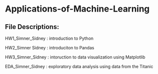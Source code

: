 # Applications-of-Machine-Learning

File Descriptions:
--- 
HW1_Simner_Sidney : introduction to Python 

HW2_Simner Sidney : introduciton to Pandas

HW3_Simner_Sidney : intoruction to data visualization using Matplotlib

EDA_Simner_Sidney : exploratory data analysis using data from the Titanic 
